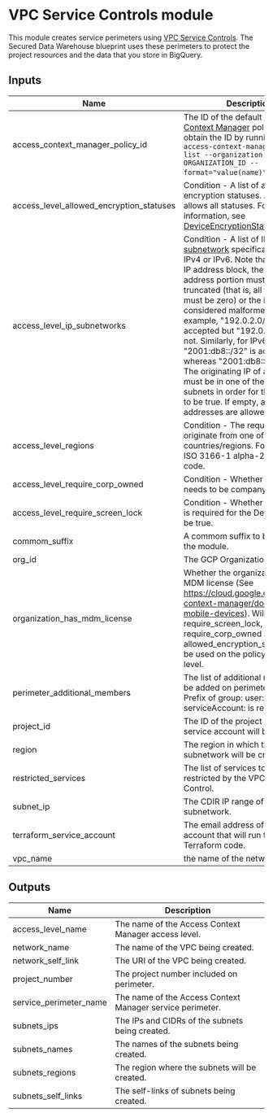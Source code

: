 # VPC Service Controls module

<!-- BEGINNING OF PRE-COMMIT-TERRAFORM DOCS HOOK -->
This module creates service perimeters using [VPC Service Controls](https://cloud.google.com/vpc-service-controls/docs/overview). The Secured Data Warehouse blueprint uses these perimeters to protect the project resources and the data that you store in BigQuery.

## Inputs

| Name | Description | Type | Default | Required |
|------|-------------|------|---------|:--------:|
| access\_context\_manager\_policy\_id | The ID of the default [Access Context Manager](https://cloud.google.com/access-context-manager/docs/overview) policy. You can obtain the ID by running `gcloud access-context-manager policies list --organization YOUR-ORGANIZATION_ID --format="value(name)"`. | `number` | n/a | yes |
| access\_level\_allowed\_encryption\_statuses | Condition - A list of allowed encryption statuses. An empty list allows all statuses. For more information, see [DeviceEncryptionStatus](https://cloud.google.com/access-context-manager/docs/reference/rest/Shared.Types/DeviceEncryptionStatus)| `list(string)` | <pre>[<br>  "ENCRYPTED"<br>]</pre> | no |
| access\_level\_ip\_subnetworks | Condition - A list of IP CIDR block [subnetwork](https://cloud.google.com/dataflow/docs/guides/specifying-networks) specification. May be IPv4 or IPv6. Note that for a CIDR IP address block, the specified IP address portion must be properly truncated (that is, all the host bits must be zero) or the input is considered malformed. For example, "192.0.2.0/24" is accepted but "192.0.2.1/24" is not. Similarly, for IPv6, "2001:db8::/32" is accepted whereas "2001:db8::1/32" is not. The originating IP of a request must be in one of the listed subnets in order for this condition to be true. If empty, all IP addresses are allowed. | `list(string)` | `[]` | no |
| access\_level\_regions | Condition - The request must originate from one of the provided countries/regions. Format: A valid ISO 3166-1 alpha-2 country code. | `list(string)` | `[]` | no |
| access\_level\_require\_corp\_owned | Condition - Whether the device needs to be company owned. | `bool` | `true` | no |
| access\_level\_require\_screen\_lock | Condition - Whether screenlock is required for the Device Policy to be true. | `bool` | `true` | no |
| commom\_suffix | A commom suffix to be used in the module. | `string` | `""` | no |
| org\_id | The GCP Organization ID. | `string` | n/a | yes |
| organization\_has\_mdm\_license | Whether the organization has an MDM license (See https://cloud.google.com/access-context-manager/docs/use-mobile-devices). Will allow require\_screen\_lock, require\_corp\_owned and allowed\_encryption\_statuses to be used on the policy access level. | `bool` | `false` | no |
| perimeter\_additional\_members | The list of additional members to be added on perimeter access. Prefix of group: user: or serviceAccount: is required. | `list(string)` | `[]` | no |
| project\_id | The ID of the project in which the service account will be created. | `string` | n/a | yes |
| region | The region in which the subnetwork will be created. | `string` | n/a | yes |
| restricted\_services | The list of services to be restricted by the VPC Service Control. | `list(string)` | n/a | yes |
| subnet\_ip | The CDIR IP range of the subnetwork. | `string` | n/a | yes |
| terraform\_service\_account | The email address of the service account that will run the Terraform code. | `string` | n/a | yes |
| vpc\_name | the name of the network. | `string` | n/a | yes |

## Outputs

| Name | Description |
|------|-------------|
| access\_level\_name | The name of the Access Context Manager access level. |
| network\_name | The name of the VPC being created. |
| network\_self\_link | The URI of the VPC being created. |
| project\_number | The project number included on perimeter. |
| service\_perimeter\_name | The name of the Access Context Manager service perimeter. |
| subnets\_ips | The IPs and CIDRs of the subnets being created. |
| subnets\_names | The names of the subnets being created. |
| subnets\_regions | The region where the subnets will be created. |
| subnets\_self\_links | The self-links of subnets being created. |

<!-- END OF PRE-COMMIT-TERRAFORM DOCS HOOK -->
